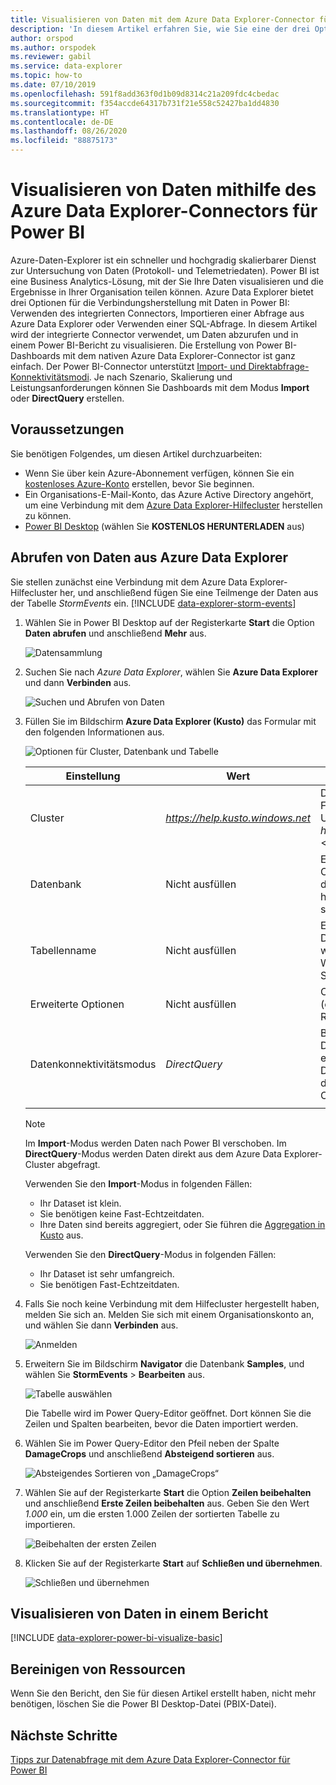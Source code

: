 ```yaml
---
title: Visualisieren von Daten mit dem Azure Data Explorer-Connector für Power BI
description: 'In diesem Artikel erfahren Sie, wie Sie eine der drei Optionen zum Visualisieren von Daten in Power BI verwenden: den Power BI-Connector für Azure Data Explorer.'
author: orspod
ms.author: orspodek
ms.reviewer: gabil
ms.service: data-explorer
ms.topic: how-to
ms.date: 07/10/2019
ms.openlocfilehash: 591f8add363f0d1b09d8314c21a209fdc4cbedac
ms.sourcegitcommit: f354accde64317b731f21e558c52427ba1dd4830
ms.translationtype: HT
ms.contentlocale: de-DE
ms.lasthandoff: 08/26/2020
ms.locfileid: "88875173"
---
```

# <a name="visualize-data-using-the-azure-data-explorer-connector-for-power-bi"></a>Visualisieren von Daten mithilfe des Azure Data Explorer-Connectors für Power BI

Azure-Daten-Explorer ist ein schneller und hochgradig skalierbarer Dienst zur Untersuchung von Daten (Protokoll- und Telemetriedaten). Power BI ist eine Business Analytics-Lösung, mit der Sie Ihre Daten visualisieren und die Ergebnisse in Ihrer Organisation teilen können. Azure Data Explorer bietet drei Optionen für die Verbindungsherstellung mit Daten in Power BI: Verwenden des integrierten Connectors, Importieren einer Abfrage aus Azure Data Explorer oder Verwenden einer SQL-Abfrage. In diesem Artikel wird der integrierte Connector verwendet, um Daten abzurufen und in einem Power BI-Bericht zu visualisieren. Die Erstellung von Power BI-Dashboards mit dem nativen Azure Data Explorer-Connector ist ganz einfach. Der Power BI-Connector unterstützt [Import- und Direktabfrage-Konnektivitätsmodi](https://docs.microsoft.com/power-bi/desktop-directquery-about). Je nach Szenario, Skalierung und Leistungsanforderungen können Sie Dashboards mit dem Modus **Import** oder **DirectQuery** erstellen. 

## <a name="prerequisites"></a>Voraussetzungen

Sie benötigen Folgendes, um diesen Artikel durchzuarbeiten:

* Wenn Sie über kein Azure-Abonnement verfügen, können Sie ein [kostenloses Azure-Konto](https://azure.microsoft.com/free/) erstellen, bevor Sie beginnen.
* Ein Organisations-E-Mail-Konto, das Azure Active Directory angehört, um eine Verbindung mit dem [Azure Data Explorer-Hilfecluster](https://dataexplorer.azure.com/clusters/help/databases/samples) herstellen zu können.
* [Power BI Desktop](https://powerbi.microsoft.com/get-started/) (wählen Sie **KOSTENLOS HERUNTERLADEN** aus)

## <a name="get-data-from-azure-data-explorer"></a>Abrufen von Daten aus Azure Data Explorer

Sie stellen zunächst eine Verbindung mit dem Azure Data Explorer-Hilfecluster her, und anschließend fügen Sie eine Teilmenge der Daten aus der Tabelle *StormEvents* ein. [!INCLUDE [data-explorer-storm-events](includes/data-explorer-storm-events.md)]

1. Wählen Sie in Power BI Desktop auf der Registerkarte **Start** die Option **Daten abrufen** und anschließend **Mehr** aus.

    ![Datensammlung](media/power-bi-connector/get-data-more.png)

1. Suchen Sie nach *Azure Data Explorer*, wählen Sie **Azure Data Explorer** und dann **Verbinden** aus.

    ![Suchen und Abrufen von Daten](media/power-bi-connector/search-get-data.png)

1. Füllen Sie im Bildschirm **Azure Data Explorer (Kusto)** das Formular mit den folgenden Informationen aus.

    ![Optionen für Cluster, Datenbank und Tabelle](media/power-bi-connector/cluster-database-table.png)

    **Einstellung** | **Wert** | **Feldbeschreibung**
    |---|---|---|
    | Cluster | *https://help.kusto.windows.net* | Die URL für den Hilfecluster. Für andere Cluster hat die URL das Format *https://\<ClusterName\>.\<Region\>.kusto.windows.net*. |
    | Datenbank | Nicht ausfüllen | Eine Datenbank, die in dem Cluster gehostet wird, mit dem Sie eine Verbindung herstellen. Wird in einem späteren Schritt ausgewählt. |
    | Tabellenname | Nicht ausfüllen | Eine der Tabellen in der Datenbank oder eine Abfrage wie <code>StormEvents \| take 1000</code> Wird in einem späteren Schritt ausgewählt. |
    | Erweiterte Optionen | Nicht ausfüllen | Optionen für Ihre Abfragen (etwa die Größe des Resultsets). |
    | Datenkonnektivitätsmodus | *DirectQuery* | Bestimmt, ob Power BI die Daten importiert oder direkt eine Verbindung mit der Datenquelle herstellt. Für diesen Connector sind beide Optionen geeignet. |
    | | | |
    
    > [!NOTE]
    > Im **Import**-Modus werden Daten nach Power BI verschoben. Im **DirectQuery**-Modus werden Daten direkt aus dem Azure Data Explorer-Cluster abgefragt.
    >
    > Verwenden Sie den **Import**-Modus in folgenden Fällen:
    > * Ihr Dataset ist klein.
    > * Sie benötigen keine Fast-Echtzeitdaten. 
    > * Ihre Daten sind bereits aggregiert, oder Sie führen die [Aggregation in Kusto](kusto/query/summarizeoperator.md#list-of-aggregation-functions) aus.    
    >
    > Verwenden Sie den **DirectQuery**-Modus in folgenden Fällen:
    > * Ihr Dataset ist sehr umfangreich. 
    > * Sie benötigen Fast-Echtzeitdaten.   

1. Falls Sie noch keine Verbindung mit dem Hilfecluster hergestellt haben, melden Sie sich an. Melden Sie sich mit einem Organisationskonto an, und wählen Sie dann **Verbinden** aus.

    ![Anmelden](media/power-bi-connector/sign-in.png)

1. Erweitern Sie im Bildschirm **Navigator** die Datenbank **Samples**, und wählen Sie **StormEvents** > **Bearbeiten** aus.

    ![Tabelle auswählen](media/power-bi-connector/select-table.png)

    Die Tabelle wird im Power Query-Editor geöffnet. Dort können Sie die Zeilen und Spalten bearbeiten, bevor die Daten importiert werden.

1. Wählen Sie im Power Query-Editor den Pfeil neben der Spalte **DamageCrops** und anschließend **Absteigend sortieren** aus.

    ![Absteigendes Sortieren von „DamageCrops“](media/power-bi-connector/sort-descending.png)

1. Wählen Sie auf der Registerkarte **Start** die Option **Zeilen beibehalten** und anschließend **Erste Zeilen beibehalten** aus. Geben Sie den Wert *1.000* ein, um die ersten 1.000 Zeilen der sortierten Tabelle zu importieren.

    ![Beibehalten der ersten Zeilen](media/power-bi-connector/keep-top-rows.png)

1. Klicken Sie auf der Registerkarte **Start** auf **Schließen und übernehmen**.

    ![Schließen und übernehmen](media/power-bi-connector/close-apply.png)

## <a name="visualize-data-in-a-report"></a>Visualisieren von Daten in einem Bericht

[!INCLUDE [data-explorer-power-bi-visualize-basic](includes/data-explorer-power-bi-visualize-basic.md)]

## <a name="clean-up-resources"></a>Bereinigen von Ressourcen

Wenn Sie den Bericht, den Sie für diesen Artikel erstellt haben, nicht mehr benötigen, löschen Sie die Power BI Desktop-Datei (PBIX-Datei).

## <a name="next-steps"></a>Nächste Schritte

[Tipps zur Datenabfrage mit dem Azure Data Explorer-Connector für Power BI](power-bi-best-practices.md#tips-for-using-the-azure-data-explorer-connector-for-power-bi-to-query-data)
